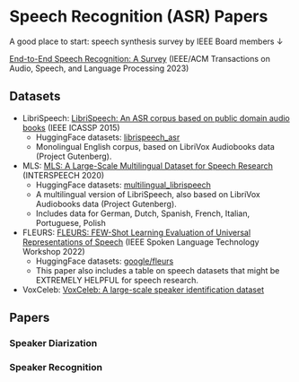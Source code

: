 # Speech Recognition (ASR) Papers

A good place to start: speech synthesis survey by IEEE Board members &darr;

[End-to-End Speech Recognition: A Survey](https://arxiv.org/pdf/2303.03329.pdf) (IEEE/ACM Transactions on Audio, Speech, and Language Processing 2023)

## Datasets
* LibriSpeech: [LibriSpeech: An ASR corpus based on public domain audio books](https://ieeexplore.ieee.org/document/7178964) (IEEE ICASSP 2015)
    * HuggingFace datasets: [librispeech_asr](https://huggingface.co/datasets/librispeech_asr)
    * Monolingual English corpus, based on LibriVox Audiobooks data (Project Gutenberg).
* MLS: [MLS: A Large-Scale Multilingual Dataset for Speech Research](http://www.interspeech2020.org/uploadfile/pdf/Wed-2-6-10.pdf) (INTERSPEECH 2020)
    * HuggingFace datasets: [multilingual_librispeech](https://huggingface.co/datasets/multilingual_librispeech)
    * A multilingual version of LibriSpeech, also based on LibriVox Audiobooks data (Project Gutenberg).
    * Includes data for German, Dutch, Spanish, French, Italian, Portuguese, Polish
* FLEURS: [FLEURS: FEW-Shot Learning Evaluation of Universal Representations of Speech](https://ieeexplore.ieee.org/document/10023141) (IEEE Spoken Language Technology Workshop 2022)
    * HuggingFace datasets: [google/fleurs](https://huggingface.co/datasets/google/fleurs)
    * This paper also includes a table on speech datasets that might be EXTREMELY HELPFUL for speech research.
* VoxCeleb: [VoxCeleb: A large-scale speaker identification dataset](https://arxiv.org/abs/1706.08612)
 
## Papers
### Speaker Diarization
### Speaker Recognition
### 

